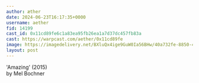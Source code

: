 ```yaml
---
author: æther
date: 2024-06-23T16:17:35+0000
username: aether
fid: 14199
cast_id: 0x11cd89fe6c1a83ea95fb26ea1a7d37dc457fb83a
cast: https://warpcast.com/aether/0x11cd89fe
image: https://imagedelivery.net/BXluQx4ige9GuW0Ia56BHw/40a732fe-8850-4214-c740-e9e7bf15bc00/original
layout: post
---
```

'Amazing' (2015)   
by Mel Bochner  

<img src='https://imagedelivery.net/BXluQx4ige9GuW0Ia56BHw/40a732fe-8850-4214-c740-e9e7bf15bc00/original' alt='' referrerpolicy='no-referrer'/>